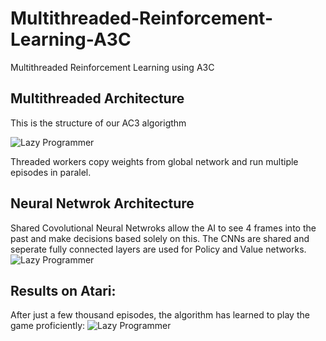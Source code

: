 # Multithreaded-Reinforcement-Learning-A3C
Multithreaded Reinforcement Learning using A3C

## Multithreaded Architecture
This is the structure of our AC3 algorigthm

![Lazy Programmer](/readme_images/multithread)

Threaded workers copy weights from global network and run multiple episodes in paralel.

## Neural Netwrok Architecture
Shared Covolutional Neural Netwroks allow the AI to see 4 frames into the past and make decisions based solely on this. The CNNs are shared and seperate fully connected layers are used for Policy and Value networks.
![Lazy Programmer](/readme_images/nets)

## Results on Atari:
After just a few thousand episodes, the algorithm has learned to play the game proficiently: 
![Lazy Programmer](/readme_images/results)